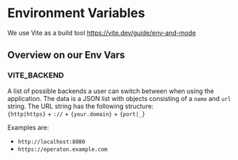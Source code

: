 # Environment Variables

We use Vite as a build tool https://vite.dev/guide/env-and-mode

## Overview on our Env Vars

### VITE_BACKEND

A list of possible backends a user can switch between when using the
application.
The data is a JSON list with objects consisting of a `name` and `url` string.
The URL string has the following structure:  
`{http|https}` + `://` + `{your.domain}` + `{port|_}`

Examples are:

- `http://localhost:8080`
- `https://operaton.example.com`
